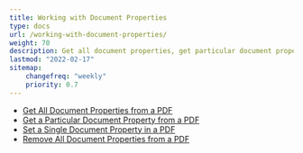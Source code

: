```yaml
---
title: Working with Document Properties
type: docs
url: /working-with-document-properties/
weight: 70
description: Get all document properties, get particular document property, set a single document property and remove  properties from the PDF file with Aspose.PDF Cloud.
lastmod: "2022-02-17"
sitemap:
    changefreq: "weekly"
    priority: 0.7
---
```


- [Get All Document Properties from a PDF](/pdf/get-all-document-properties-from-a-pdf/)
- [Get a Particular Document Property from a PDF](/pdf/get-a-particular-document-property-from-a-pdf/)
- [Set a Single Document Property in a PDF](/pdf/set-a-single-document-property-in-a-pdf/)
- [Remove All Document Properties from a PDF](/pdf/remove-all-document-properties-from-a-pdf/)
